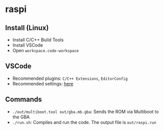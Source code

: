 # raspi

## Install (Linux)

- Install C/C++ Build Tools
- Install VSCode
- Open `workspace.code-workspace`

## VSCode

- Recommended plugins: `C/C++ Extensions`, `EditorConfig`
- Recommended settings: [here](scripts/vscode_settings.json)

## Commands

- `./out/multiboot.tool out/gba.mb.gba`: Sends the ROM via Multiboot to the GBA
- `./run.sh`: Compiles and run the code. The output file is `out/raspi.run`

